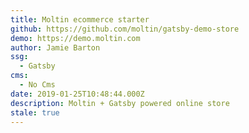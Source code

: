 ```yaml
---
title: Moltin ecommerce starter
github: https://github.com/moltin/gatsby-demo-store
demo: https://demo.moltin.com
author: Jamie Barton
ssg:
  - Gatsby
cms:
  - No Cms
date: 2019-01-25T10:48:44.000Z
description: Moltin + Gatsby powered online store
stale: true
---
```

